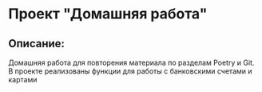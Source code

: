# Проект "Домашняя работа"

## Описание:

Домашняя работа для повторения материала по разделам Poetry и Git. В проекте реализованы функции для работы с банковскими счетами и картами
